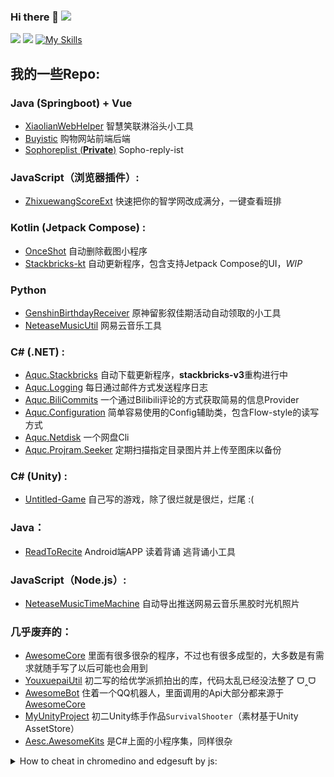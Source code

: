 ### Hi there 👋     ![](https://visitor-badge.glitch.me/badge?page_id=awesomehhhhh)

![](https://github-readme-stats.vercel.app/api?username=aquamarine5&show_icons=true&icon_color=CE1D2D&text_color=718096&bg_color=ffffff,ffffff,ffffff,ffffff,7FFFD4&count_private=true&cache_seconds=21600)
![](https://github-readme-stats.vercel.app/api/top-langs/?username=aquamarine5&hide=hlsl,shaderlab&layout=compact&text_color=718096&bg_color=ffffff,ffffff,ffffff,ffffff,7FFFD4&cache_seconds=21600)
[![My Skills](https://skillicons.dev/icons?i=javascript,vue,cs,python,cpp,java,blender,unity,androidstudio,kotlin,ps&theme=light)](https://skillicons.dev)


## 我的一些Repo: 
### Java (Springboot) + Vue
- [XiaolianWebHelper](https://github.com/aquamarine5/XiaolianWebHelper) 智慧笑联淋浴头小工具
- [Buyistic](https://github.com/aquamarine5/Buyistic) 购物网站前端后端
- [Sophoreplist (**Private**)](https://github.com/aquamarine5/Sophoreplist) Sopho-reply-ist
### JavaScript（浏览器插件）:
- [ZhixuewangScoreExt](https://github.com/aquamarine5/ZhixuewangScoreExt) 快速把你的智学网改成满分，一键查看班排
### Kotlin (Jetpack Compose) :
- [OnceShot](https://github.com/aquamarine5/OnceShot) 自动删除截图小程序
- [Stackbricks-kt](https://github.com/aquamarine5/Stackbricks-kt) 自动更新程序，包含支持Jetpack Compose的UI，*WIP*
### Python
- [GenshinBirthdayReceiver](https://github.com/aquamarine5/GenshinBirthdayReceiver) 原神留影叙佳期活动自动领取的小工具
- [NeteaseMusicUtil](https://github.com/aquamarine5/NeteaseMusicUtil) 网易云音乐工具
### C# (.NET) :
- [Aquc.Stackbricks](https://github.com/aquamarine5/Aquc.Stackbricks) 自动下载更新程序，**stackbricks-v3**重构进行中
- [Aquc.Logging](https://github.com/aquamarine5/Aquc.Logging) 每日通过邮件方式发送程序日志
- [Aquc.BiliCommits](https://github.com/aquamarine5/Aquc.BiliCommits) 一个通过Bilibili评论的方式获取简易的信息Provider
- [Aquc.Configuration](https://github.com/aquamarine5/Aquc.Configuration) 简单容易使用的Config辅助类，包含Flow-style的读写方式
- [Aquc.Netdisk](https://github.com/aquamarine5/Aquc.Netdisk) 一个网盘Cli
- [Aquc.Projram.Seeker](https://github.com/aquamarine5/Aquc.Projram.Seeker) 定期扫描指定目录图片并上传至图床以备份
### C# (Unity) :
- [Untitled-Game](https://github.com/aquamarine5/Untitled-Game) 自己写的游戏，除了很烂就是很烂，烂尾 :(
### Java：
- [ReadToRecite](https://github.com/aquamarine5/ReadToRecite) Android端APP 读着背诵 逃背诵小工具
### JavaScript（Node.js）:
- [NeteaseMusicTimeMachine](https://github.com/aquamarine5/NeteaseMusicTimeMachine) 自动导出推送网易云音乐黑胶时光机照片
### 几乎废弃的：
- [AwesomeCore](https://github.com/aquamarine5/AwesomeCore) 里面有很多很杂的程序，不过也有很多成型的，大多数是有需求就随手写了以后可能也会用到
- [YouxuepaiUtil](https://github.com/aquamarine5/YouxuepaiUtil) 初二写的给优学派抓拍出的库，代码太乱已经没法整了 ᗜ‸ᗜ
- [AwesomeBot](https://github.com/aquamarine5/AwesomeBot) 住着一个QQ机器人，里面调用的Api大部分都来源于[AwesomeCore](AwesomeCore)
- [MyUnityProject](https://github.com/aquamarine5/MyUnityProject) 初二Unity练手作品`SurvivalShooter`（素材基于Unity AssetStore）
- [Aesc.AwesomeKits](https://github.com/aquamarine5/Aesc.AwesomeKits) 是C#上面的小程序集，同样很杂

<details>
  <summary>How to cheat in chromedino and edgesuft by js:</summary>
  
# @aquamarine5
## chrome://dino
- 困难模式
```js
setInterval(()=>{Runner.instance_.horizon.addNewObstacle(Runner.instance_.currentSpeed)},1000)
```
- 改跳跃高度
```js
Runner.instance_.tRex.setJumpVelocity(1000)
```
- 缓降buff
```js
Runner.instance_.tRex.config.GRAVITY=0.01
```
- 频闪特效
```js
Runner.instance_.tRex.setFlashing(1)
```
- 999999高分
```js
Runner.instance_.saveHighScore(1800000000-50)
```
- 极速快跑
```js
Runner.instance_.setSpeed(1000)
```
- 无敌
```js
Runner.instance_.gameOver=function(){}
```
## edge://surf
### 初始化
- 打开Inspector/Source, Open `surf.bundle.js`, Search `resetGameData()`, Hit a breakpoint.
### cheating
- 自定义心/护盾/能量
```js
this.game.lives.current=30,this.game.lives.max=30
this.game.boosts.current=30,this.game.boosts.max=30
this.game.shields.current=30,this.game.shields.max=30
```
- 超高分
```js
this.session.bestScore.endless=2147483647
```
- 加速器
```js
this.session.settings.gameSpeed=10
```
- 作弊无限能量且计入最高分
```js
this.game.cheat.boosts=true
```
</details>
